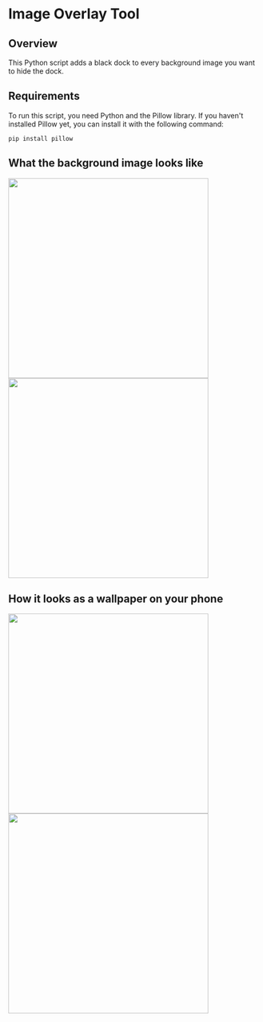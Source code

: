# Image Overlay Tool

## Overview

This Python script adds a black dock to every background image you want to hide the dock.

## Requirements

To run this script, you need Python and the Pillow library. If you haven't installed Pillow yet, you can install it with the following command:

```pip install pillow```

## What the background image looks like

<p float="left">
  <img src="https://github.com/binnichtaktiv/Hide-Dock-Wallpaper-Editor/assets/96953964/b444da12-39a2-4be0-bee9-bd2daea2bf0e" width="400" />
  <img src="https://github.com/binnichtaktiv/Hide-Dock-Wallpaper-Editor/assets/96953964/3533de59-fbd6-4d08-a3d3-9c6bc2322e02" width="400" />
</p>

## How it looks as a wallpaper on your phone

<p float="left">
  <img src="https://github.com/binnichtaktiv/Hide-Dock-Wallpaper-Editor/assets/96953964/e7c10c23-b09e-4a96-8020-99388de36198" width="400" />
  <img src="https://github.com/binnichtaktiv/Hide-Dock-Wallpaper-Editor/assets/96953964/f64564d1-f8ed-437b-8104-d56a36369225" width="400" />
</p>

